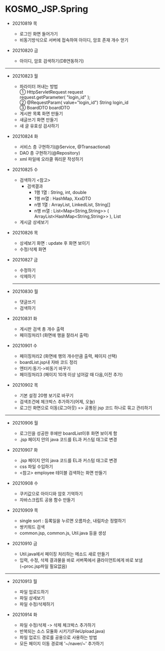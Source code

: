 # KOSMO_JSP.Spring

- 20210819 목
  - 로그인 화면 들어가기
  - 비동기방식으로 서버에 접속하여 아이디, 암호 존재 개수 얻기 

- 20210820 금
  - 아이디, 암호 검색하기(DB연동하기)

---
- 20210823 월
  - 파라미터 꺼내는 방법  
    ① HttpServletRequest request  
      request.getParameter( "login_id" );  
    ② @RequestParam( value="login_id") String login_id  
    ③ BoardDTO boardDTO  
  - 게시판 목록 화면 만들기
  - 새글쓰기 화면 만들기
  - 새 글 유효성 검사하기

- 20210824 화
  - 서비스 층 구현하기(@Service, @Transactional)
  - DAO 층 구현하기(@Repository)
  - xml 파일에 오라클 쿼리문 작성하기

- 20210825 수
  - 검색하기 
    <참고>
      - 검색결과
        -  1행 1열 : String, int, double
        -  1행 m열 : HashMap, XxxDTO
        -  n행 1열 : ArrayList, LinkedList, String[]
        -  n행 m열 : List<Map<String,String>> (  ArrayList<HashMap<String,String>>  ), List<XxxDTO>
  - 게시글 상세보기
  
- 20210826 목
  - 상세보기 화면 : update 후 화면 보이기
  - 수정/삭제 화면
  
- 20210827 금
   - 수정하기
   - 삭제하기

  ---
- 20210830 월
   - 댓글쓰기
   - 검색하기

- 20210831 화
   - 게시판 검색 총 개수 출력
   - 페이징처리1 (화면에 행을 잘라서 출력)
  
 - 20210901 수
   - 페이징처리2 (화면에 행의 개수만큼 출력, 페이지 선택)
   - boardList.jsp내 자바 코드 정리
   - 엔터키:동기->비동기 바꾸기
   - 페이징처리3 (페이지 10개 이상 넘어갈 때 다음,이전 추가)
  
- 20210902 목
   - 기본 설정 20행 보기로 바꾸기
   - 검색조건에 체크박스 추가하기(어제, 오늘)
   - 로그인 화면으로 이동(로그아웃) => 공통된 jsp 코드 하나로 묶고 관리하기
  
---
- 20210906 월
   - 로그인을 성공한 후에만 boardList이후 화면 보이게 함  
   - .jsp 페이지 안의 java 코드를 EL과 커스텀 태그로 변경
  
- 20210907 화
   - .jsp 페이지 안의 java 코드를 EL과 커스텀 태그로 변경 
   - css 파일 수입하기
   - <참고> employee 테이블 검색하는 화면 만들기
  
- 20210908 수
   - 쿠키값으로 아이디와 암호 기억하기
   - 자바스크립트 공용 함수 만들기
  
- 20210909 목
   - single sort : 등록일을 누르면 오름차순, 내림차순 정렬하기
   - 쌍키워드 검색 
   - common.jsp, common.js, Util.java 등을 생성
  
- 20210910 금
   - Util.java에서 페이징 처리하는 메소드 새로 만들기  
   - 입력, 수정, 삭제 결과물을 바로 서버쪽에서 클라이언트에게 바로 보냄(~proc.jsp파일 필요없음)

---
- 20210913 월
  - 파일 업로드하기
  - 파일 상세보기
  - 파일 수정/삭제하기
  
- 20210914 화
  - 파일 수정/삭제 -> 삭제 체크박스 추가하기
  - 반복되는 소스 모듈화 시키기(FileUpload.java)
  - 파일 업로드 경로를 공용으로 사용하는 방법
  - 모든 페이지 이동 경로에 '~/naver/~' 추가하기
